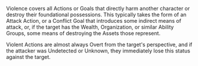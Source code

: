 Violence covers all Actions or Goals that directly harm another character or destroy their foundational possessions. This typically takes the form of an Attack Action, or a Conflict Goal that introduces some indirect means of attack, or, if the target has the Wealth, Organization, or similar Ability Groups, some means of destroying the Assets those represent.

Violent Actions are almost always Overt from the target's perspective, and if the attacker was Undetected or Unknown, they immediately lose this status against the target.